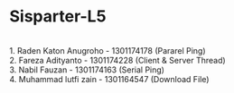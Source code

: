 <h1> Sisparter-L5 </h1>
<br/> 
1. Raden Katon Anugroho - 1301174178 (Pararel Ping) </br>
2. Fareza Adityanto - 1301174228 (Client & Server Thread) </br>
3. Nabil Fauzan - 1301174163 (Serial Ping) </br>
4. Muhammad lutfi zain - 1301164547 (Download File) </br>
</br>
